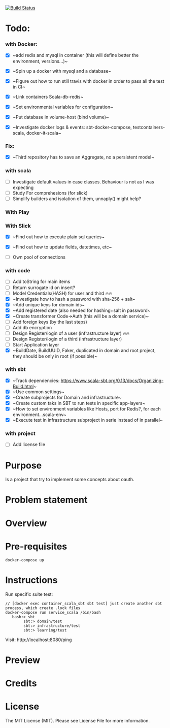 
[![Build Status](https://travis-ci.org/tatitati/oauth_play.svg?branch=master)](https://travis-ci.org/tatitati/oauth_play)


# Todo:

### with Docker:
- [x] ~add redis and mysql in container (this will define better the environment, versions...)~
- [x] ~Spin up a docker with mysql and a database~
- [x] ~Figure out how to run still travis with docker in order to pass all the test in CI~
- [x] ~Link containers Scala-db-redis~
- [x] ~Set environmental variables for configuration~ 
- [x] ~Put database in volume-host (bind volume)~
- [x] ~Investigate docker logs & events: sbt-docker-compose, testcontainers-scala, docker-it-scala~
 

### Fix:
-[x] ~Third repository has to save an Aggregate, no a persistent model~

### with scala
- [ ] Investigate default values in case classes. Behaviour is not as I was expecting
- [ ] Study For comprehesions (for slick)
- [ ] Simplify builders and isolation of them, unnaply() might help?

### With Play


### With Slick
- [x] ~Find out how to execute plain sql queries~
- [x] ~Find out how to update fields, datetimes, etc~
- [ ] Own pool of connections


### with code
- [ ] Add toString for main items
- [ ] Return surrogate id on insert?
- [ ] Model Credentials(HASH) for user and third :fire::fire:
- [x] ~Investigate how to hash a password with sha-256 + salt~
- [x] ~Add unique keys for domain ids~
- [x] ~Add registered date (also needed for hashing+salt in password~
- [x] ~Create transformer Code->Auth (this will be a domain service)~
- [ ] Add foreign keys (by the last steps)
- [ ] Add db encryption
- [ ] Design Register/login of a user (infrastructure layer) :fire::fire:
- [ ] Design Register/login of a third (infrastructure layer)
- [ ] Start Application layer
- [x] ~BuildDate, BuildUUID, Faker, duplicated in domain and root project, they should be only in root (if possible)~

### with sbt
- [x] ~Track dependencies: https://www.scala-sbt.org/0.13/docs/Organizing-Build.html~
- [x] ~Use common settings~
- [x] ~Create subprojects for Domain and infrastructure~
- [x] ~Create custom taks in SBT to run tests in specific app-layers~
- [x] ~How to set environment variables like Hosts, port for Redis?, for each environment...scala-env~
- [x] ~Execute test in infrastructure subproject in serie instead of in parallel~

### with project
- [ ] Add license file




# Purpose

Is a project that try to implement some concepts about oauth.

# Problem statement


# Overview


# Pre-requisites

```
docker-compose up
```

# Instructions

Run specific suite test:


```
// [docker exec container_scala_sbt sbt test] just create another sbt process, which create .lock files
docker-compose run service_scala /bin/bash 
   bash:> sbt
        sbt:> domain/test
        sbt:> infrastructure/test
        sbt:> learning/test
```
Visit: http://localhost:8080/ping

# Preview


# Credits

# License

The MIT License (MIT). Please see License File for more information.
 



